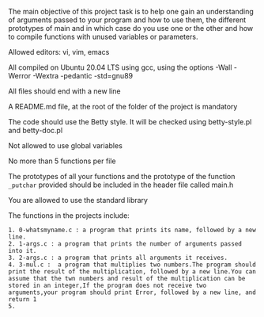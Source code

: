 The main objective of this project task is to help one gain an understanding 
of arguments passed to your program and how to use them, the different prototypes of main 
and in which case do you use one or the other and how to compile functions with unused variables or parameters.

Allowed editors: vi, vim, emacs

All compiled on Ubuntu 20.04 LTS using gcc, using the options -Wall -Werror -Wextra -pedantic -std=gnu89

All files should end with a new line

A README.md file, at the root of the folder of the project is mandatory

The code should use the Betty style. It will be checked using betty-style.pl and betty-doc.pl

Not allowed to use global variables

No more than 5 functions per file

The prototypes of all your functions and the prototype of the function `_putchar` provided should be included in the header file called main.h

You are allowed to use the standard library

The functions in the projects include:

	1. 0-whatsmyname.c : a program that prints its name, followed by a new line.
	2. 1-args.c : a program that prints the number of arguments passed into it.
	3. 2-args.c : a program that prints all arguments it receives.
	4. 3-mul.c :  a program that multiplies two numbers.The program should print the result of the multiplication, followed by a new line.You can assume that the twn numbers and result of the multiplication can be stored in an integer,If the program does not receive two arguments,your program should print Error, followed by a new line, and return 1
	5. 
